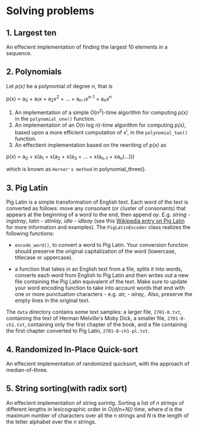 # Solving problems

## 1. Largest ten
An effecient implementation of finding the largest 10 elements in a sequence.

## 2. Polynomials
Let *p(x)* be a polynomial of degree *n*, that is 
<!-- p(x) = \sum_{i=0}{n} a_ix^i. -->
<!-- <img src="https://latex.codecogs.com/png.download?p%28x%29%20%3D%20%5Csum_%7Bi%3D0%7D%5E%7Bn%7D%20a_ix%5Ei"/> -->
p(x) = a<sub>0</sub> + a<sub>1</sub>x + a<sub>2</sub>x<sup>2</sup> + ... + a<sub>n-1</sub>x<sup>n-1</sup> + a<sub>n</sub>x<sup>n</sup>

1. An implementation of a simple O(n<sup>2</sup>)-time algorithm for computing *p(x)* in the `polynomial_one()` function.
2. An implementation of an O(n log n)-time algorithm for computing *p(x)*, based upon a more efficient computation of x<sup>i</sup>, in the `polynomial_two()` function.
3. An effectient implementation based on the rewriting of *p(x)* as 

<!-- p(x) = a_0 + x(a_1 + x(a_2 + x(a_3 + ... + x(a_{n-1} + xa_n)...))) -->
<!-- <img src="https://latex.codecogs.com/png.download?%24%24p%28x%29%20%3D%20a_0%20+%20x%28a_1%20+%20x%28a_2%20+%20x%28a_3%20+%20...%20+%20x%28a_%7Bn-1%7D%20+%20xa_n%29...%29%29%29%24%24"/> -->
p(x) = a<sub>0</sub> + x(a<sub>1</sub> + x(a<sub>2</sub> + x(a<sub>3</sub> + ... + x(a<sub>n-1</sub> + xa<sub>n</sub>)...)))

which is known as `Horner's method` in polynomial_three(). 
## 3. Pig Latin
Pig Latin is a simple transformation of English text. Each word of the text is converted as follows: move any consonant (or cluster of consonants) that appears at the beginning of a word to the end, then append *ay*. E.g. *string* - *ingstray*, *latin* - *atinlay*, *idle* - *idleay* (see this [Wikipedia entry on Pig Latin](https://en.m.wikipedia.org/wiki/Pig_Latin) for more information and examples). The `PigLatinEncoder` class realizes the following functions:

- `encode_word()`, to convert a word to Pig Latin. Your conversion function should preserve the original capitalization of the word (lowercase, titlecase or uppercase).


- a function that takes in an English text from a file, splits it into words, converts each word from English to Pig Latin and then writes out a new file containing the Pig Latin equivalent of the text. Make sure to update your word encoding function to take into account words that end with one or more punctuation characters - e.g. *air,* - *airay,*. Also, preserve the empty lines in the original text.

The `data` directory contains some text samples: a larger file, `2701-0.txt`, containing the text of Herman Melville's Moby Dick, a smaller file, `2701-0-ch1.txt`, containing only the first chapter of the book, and a file containing the first chapter converted to Pig Latin, `2701-0-ch1-pl.txt`.  

## 4. Randomized In-Place Quick-sort
An effecient implementation of randomized quicksort, with the approach of median-of-three.

## 5. String sorting(with radix sort)
An effecient implementation of string sorintg.
Sorting a list of *n* strings of different lengths in lexicographic order in *O(d(n+N))* time, where *d* is the maximum number of characters over all the n strings and *N* is the length of the letter alphabet over the *n* strings.
